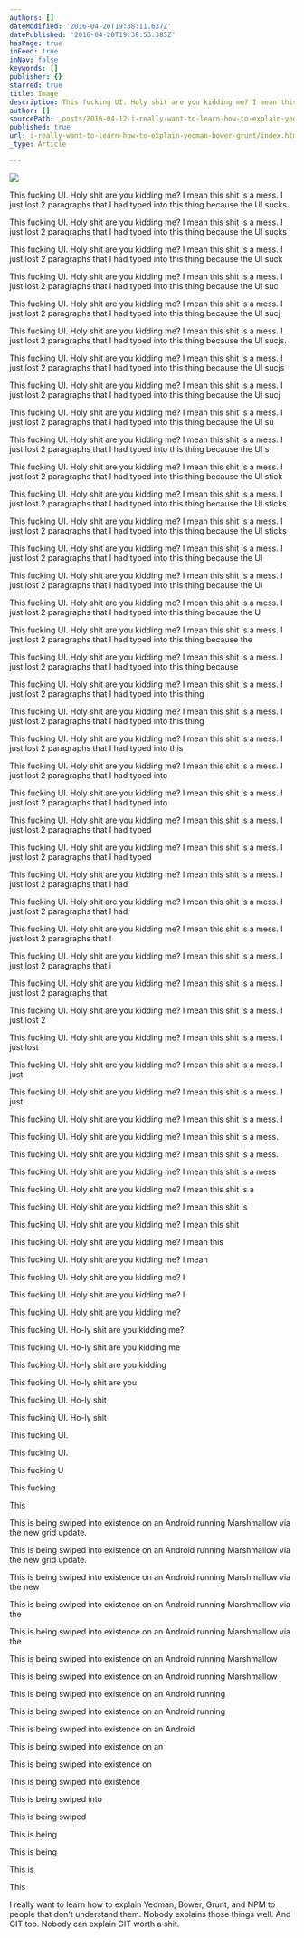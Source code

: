 ```yaml
---
authors: []
dateModified: '2016-04-20T19:38:11.637Z'
datePublished: '2016-04-20T19:38:53.385Z'
hasPage: true
inFeed: true
inNav: false
keywords: []
publisher: {}
starred: true
title: Image
description: This fucking UI. Holy shit are you kidding me? I mean this shit is a mess. I just lost 2 paragraphs that I had typed into this thing because the UI sucks.
author: []
sourcePath: _posts/2016-04-12-i-really-want-to-learn-how-to-explain-yeoman-bower-grunt.md
published: true
url: i-really-want-to-learn-how-to-explain-yeoman-bower-grunt/index.html
_type: Article

---
```

![](https://the-grid-user-content.s3-us-west-2.amazonaws.com/b92855b9-314b-4a1b-9f0c-81128e99962b.jpg)

This fucking UI. Holy shit are you kidding me? I mean this shit is a mess. I just lost 2 paragraphs that I had typed into this thing because the UI sucks.

This fucking UI. Holy shit are you kidding me? I mean this shit is a mess. I just lost 2 paragraphs that I had typed into this thing because the UI sucks

This fucking UI. Holy shit are you kidding me? I mean this shit is a mess. I just lost 2 paragraphs that I had typed into this thing because the UI suck

This fucking UI. Holy shit are you kidding me? I mean this shit is a mess. I just lost 2 paragraphs that I had typed into this thing because the UI suc

This fucking UI. Holy shit are you kidding me? I mean this shit is a mess. I just lost 2 paragraphs that I had typed into this thing because the UI sucj

This fucking UI. Holy shit are you kidding me? I mean this shit is a mess. I just lost 2 paragraphs that I had typed into this thing because the UI sucjs.

This fucking UI. Holy shit are you kidding me? I mean this shit is a mess. I just lost 2 paragraphs that I had typed into this thing because the UI sucjs

This fucking UI. Holy shit are you kidding me? I mean this shit is a mess. I just lost 2 paragraphs that I had typed into this thing because the UI sucj

This fucking UI. Holy shit are you kidding me? I mean this shit is a mess. I just lost 2 paragraphs that I had typed into this thing because the UI su

This fucking UI. Holy shit are you kidding me? I mean this shit is a mess. I just lost 2 paragraphs that I had typed into this thing because the UI s

This fucking UI. Holy shit are you kidding me? I mean this shit is a mess. I just lost 2 paragraphs that I had typed into this thing because the UI stick

This fucking UI. Holy shit are you kidding me? I mean this shit is a mess. I just lost 2 paragraphs that I had typed into this thing because the UI sticks.

This fucking UI. Holy shit are you kidding me? I mean this shit is a mess. I just lost 2 paragraphs that I had typed into this thing because the UI sticks

This fucking UI. Holy shit are you kidding me? I mean this shit is a mess. I just lost 2 paragraphs that I had typed into this thing because the UI

This fucking UI. Holy shit are you kidding me? I mean this shit is a mess. I just lost 2 paragraphs that I had typed into this thing because the UI

This fucking UI. Holy shit are you kidding me? I mean this shit is a mess. I just lost 2 paragraphs that I had typed into this thing because the U

This fucking UI. Holy shit are you kidding me? I mean this shit is a mess. I just lost 2 paragraphs that I had typed into this thing because the

This fucking UI. Holy shit are you kidding me? I mean this shit is a mess. I just lost 2 paragraphs that I had typed into this thing because

This fucking UI. Holy shit are you kidding me? I mean this shit is a mess. I just lost 2 paragraphs that I had typed into this thing

This fucking UI. Holy shit are you kidding me? I mean this shit is a mess. I just lost 2 paragraphs that I had typed into this thing

This fucking UI. Holy shit are you kidding me? I mean this shit is a mess. I just lost 2 paragraphs that I had typed into this

This fucking UI. Holy shit are you kidding me? I mean this shit is a mess. I just lost 2 paragraphs that I had typed into

This fucking UI. Holy shit are you kidding me? I mean this shit is a mess. I just lost 2 paragraphs that I had typed into

This fucking UI. Holy shit are you kidding me? I mean this shit is a mess. I just lost 2 paragraphs that I had typed

This fucking UI. Holy shit are you kidding me? I mean this shit is a mess. I just lost 2 paragraphs that I had typed

This fucking UI. Holy shit are you kidding me? I mean this shit is a mess. I just lost 2 paragraphs that I had

This fucking UI. Holy shit are you kidding me? I mean this shit is a mess. I just lost 2 paragraphs that I had

This fucking UI. Holy shit are you kidding me? I mean this shit is a mess. I just lost 2 paragraphs that I

This fucking UI. Holy shit are you kidding me? I mean this shit is a mess. I just lost 2 paragraphs that i

This fucking UI. Holy shit are you kidding me? I mean this shit is a mess. I just lost 2 paragraphs that

This fucking UI. Holy shit are you kidding me? I mean this shit is a mess. I just lost 2

This fucking UI. Holy shit are you kidding me? I mean this shit is a mess. I just lost

This fucking UI. Holy shit are you kidding me? I mean this shit is a mess. I just

This fucking UI. Holy shit are you kidding me? I mean this shit is a mess. I just

This fucking UI. Holy shit are you kidding me? I mean this shit is a mess. I

This fucking UI. Holy shit are you kidding me? I mean this shit is a mess.

This fucking UI. Holy shit are you kidding me? I mean this shit is a mess.

This fucking UI. Holy shit are you kidding me? I mean this shit is a mess

This fucking UI. Holy shit are you kidding me? I mean this shit is a

This fucking UI. Holy shit are you kidding me? I mean this shit is

This fucking UI. Holy shit are you kidding me? I mean this shit

This fucking UI. Holy shit are you kidding me? I mean this

This fucking UI. Holy shit are you kidding me? I mean

This fucking UI. Holy shit are you kidding me? I

This fucking UI. Holy shit are you kidding me? I

This fucking UI. Holy shit are you kidding me?

This fucking UI. Ho-ly shit are you kidding me?

This fucking UI. Ho-ly shit are you kidding me

This fucking UI. Ho-ly shit are you kidding

This fucking UI. Ho-ly shit are you

This fucking UI. Ho-ly shit

This fucking UI. Ho-ly shit

This fucking UI.

This fucking UI.

This fucking U

This fucking

This

This is being swiped into existence on an Android running Marshmallow via the new grid update.

This is being swiped into existence on an Android running Marshmallow via the new grid update.

This is being swiped into existence on an Android running Marshmallow via the new

This is being swiped into existence on an Android running Marshmallow via the

This is being swiped into existence on an Android running Marshmallow via the

This is being swiped into existence on an Android running Marshmallow

This is being swiped into existence on an Android running Marshmallow

This is being swiped into existence on an Android running

This is being swiped into existence on an Android running

This is being swiped into existence on an Android

This is being swiped into existence on an

This is being swiped into existence on

This is being swiped into existence

This is being swiped into

This is being swiped

This is being

This is being

This is

This

I really want to learn how to explain Yeoman, Bower, Grunt, and NPM to people that don't understand them. Nobody explains those things well. And GIT too. Nobody can explain GIT worth a shit.